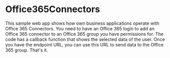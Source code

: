 # Office365Connectors
This sample web app shows how own business applications operate with Office 365 Connectors.
You need to have an Office 365 login to add an Office 365 connector to an Office 365 group you have permissions for.
The code has a callback function that shows the selected data of the user.
Once you have the endpoint URL, you can use this URL to send data to the Office 365 group.
That's it.

